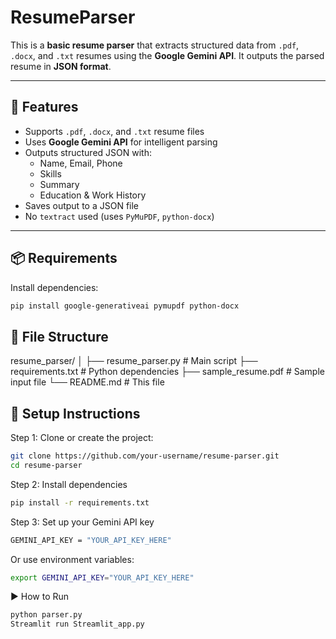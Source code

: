 # ResumeParser

This is a **basic resume parser** that extracts structured data from `.pdf`, `.docx`, and `.txt` resumes using the **Google Gemini API**. It outputs the parsed resume in **JSON format**.

---

## 🧩 Features

- Supports `.pdf`, `.docx`, and `.txt` resume files
- Uses **Google Gemini API** for intelligent parsing
- Outputs structured JSON with:
  - Name, Email, Phone
  - Skills
  - Summary
  - Education & Work History
- Saves output to a JSON file
- No `textract` used (uses `PyMuPDF`, `python-docx`)

---

## 📦 Requirements

Install dependencies:
```bash
pip install google-generativeai pymupdf python-docx
```

## 📁 File Structure
resume_parser/
│
├── resume_parser.py     # Main script
├── requirements.txt     # Python dependencies
├── sample_resume.pdf    # Sample input file
└── README.md            # This file

## 🔧 Setup Instructions

Step 1: Clone or create the project:

```bash
git clone https://github.com/your-username/resume-parser.git 
cd resume-parser
```

Step 2: Install dependencies
```bash
pip install -r requirements.txt
```

Step 3: Set up your Gemini API key
```bash
GEMINI_API_KEY = "YOUR_API_KEY_HERE"
```

Or use environment variables:
```bash
export GEMINI_API_KEY="YOUR_API_KEY_HERE"
```

▶️ How to Run
```bash
python parser.py
Streamlit run Streamlit_app.py
```